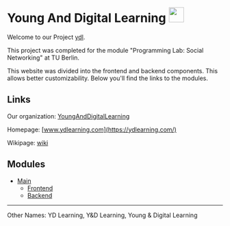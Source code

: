 
# Young And Digital Learning <img src="https://ydlearning.com/.media/logo-ydl/SVG/YDL-Logo.svg" height="35">

Welcome to our Project [ydl](https://github.com/YoungAndDigitalLearning/ydl).

This project was completed for the module "Programming Lab: Social Networking" at TU Berlin.

This website was divided into the frontend and backend components.
This allows better customizability. Below you'll find the links to the modules. 


## Links 
Our organization: [YoungAndDigitalLearning](https://github.com/YoungAndDigitalLearning)

Homepage: [www.ydlearning.com](https://ydlearning.com/)

Wikipage: [wiki](https://github.com/YoungAndDigitalLearning/ydl/wiki)

## Modules

- [Main](https://github.com/YoungAndDigitalLearning/ydl)
  - [Frontend](https://github.com/YoungAndDigitalLearning/ydl-front)
  - [Backend](https://github.com/YoungAndDigitalLearning/ydl-api)
  
---

Other Names:
YD Learning, Y&D Learning, Young & Digital Learning

